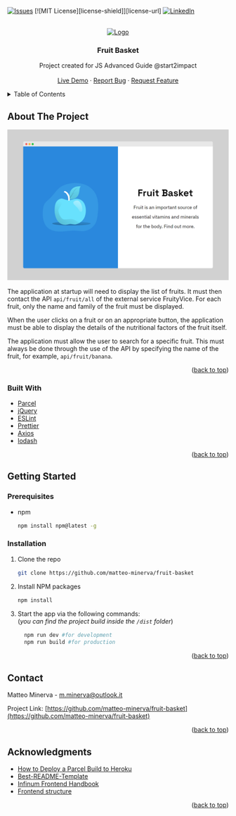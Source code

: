 <div id="top"></div>

<!-- PROJECT SHIELDS -->

[![Issues][issues-shield]][issues-url]
[![MIT License][license-shield]][license-url]
[![LinkedIn][linkedin-shield]][linkedin-url]

<!-- PROJECT LOGO -->
<br />
<div align="center">
  <a href="https://github.com/othneildrew/Best-README-Template">
    <img src="./public/images/favicon.ico" alt="Logo" width="80" height="80">
  </a>

<h3 align="center">Fruit Basket</h3>

  <p align="center">
    Project created for JS Advanced Guide @start2impact
    <br />
    <br />
    <a href="https://fruit-basket-s2i.herokuapp.com/">Live Demo</a>
    ·
    <a href="https://github.com/matteo-minerva/fruit-basket/issues">Report Bug</a>
    ·
    <a href="https://github.com/matteo-minerva/fruit-basket/issues">Request Feature</a>
  </p>
</div>

<!-- TABLE OF CONTENTS -->
<details>
  <summary>Table of Contents</summary>
  <ol>
    <li>
      <a href="#about-the-project">About The Project</a>
      <ul>
        <li><a href="#built-with">Built With</a></li>
      </ul>
    </li>
    <li>
      <a href="#getting-started">Getting Started</a>
      <ul>
        <li><a href="#prerequisites">Prerequisites</a></li>
        <li><a href="#installation">Installation</a></li>
      </ul>
    </li>
    <li><a href="#contact">Contact</a></li>
    <li><a href="#acknowledgments">Acknowledgments</a></li>
  </ol>
</details>

<!-- ABOUT THE PROJECT -->

## About The Project

[![Product Name Screen Shot][product-screenshot]](https://fruit-basket-s2i.herokuapp.com/)

The application at startup will need to display the list of fruits. It must then contact the API `api/fruit/all` of the external service FruityVice. For each fruit, only the name and family of the fruit must be displayed.

When the user clicks on a fruit or on an appropriate button, the application must be able to display the details of the nutritional factors of the fruit itself.

The application must allow the user to search for a specific fruit. This must always be done through the use of the API by specifying the name of the fruit, for example, `api/fruit/banana`.

<p align="right">(<a href="#top">back to top</a>)</p>

### Built With

- [Parcel](https://parceljs.org/)
- [jQuery](https://jquery.com/)
- [ESLint](https://eslint.org/)
- [Prettier](https://prettier.io/)
- [Axios](https://axios-http.com/)
- [lodash](https://lodash.com/)

<p align="right">(<a href="#top">back to top</a>)</p>

<!-- GETTING STARTED -->

## Getting Started

### Prerequisites

- npm
  ```sh
  npm install npm@latest -g
  ```

### Installation

1. Clone the repo
   ```sh
   git clone https://github.com/matteo-minerva/fruit-basket
   ```
2. Install NPM packages
   ```sh
   npm install
   ```
3. Start the app via the following commands: </br>
   (<em>you can find the project build inside the `/dist` folder</em>)
   ```sh
     npm run dev #for development
     npm run build #for production
   ```

<p align="right">(<a href="#top">back to top</a>)</p>

<!-- CONTACT -->

## Contact

Matteo Minerva - m.minerva@outlook.it

Project Link: [https://github.com/matteo-minerva/fruit-basket](https://github.com/matteo-minerva/fruit-basket)

<p align="right">(<a href="#top">back to top</a>)</p>

<!-- ACKNOWLEDGMENTS -->

## Acknowledgments

- [How to Deploy a Parcel Build to Heroku](https://javascript.plainenglish.io/how-to-deploy-a-parcel-build-to-heroku-fa1ea74d2b96)
- [Best-README-Template](https://github.com/othneildrew/Best-README-Template/blob/master/README.md)
- [Infinum Frontend Handbook](https://infinum.com/handbook/frontend)
- [Frontend structure](https://docs.sulu.io/en/1.6/developer/create-bundle/frontend-structure.html)

<p align="right">(<a href="#top">back to top</a>)</p>

<!-- MARKDOWN LINKS & IMAGES -->
<!-- https://www.markdownguide.org/basic-syntax/#reference-style-links -->

[issues-shield]: https://img.shields.io/github/issues/othneildrew/Best-README-Template.svg?style=for-the-badge
[issues-url]: https://github.com/matteo-minerva/fruit-basket/issues
[linkedin-shield]: https://img.shields.io/badge/-LinkedIn-black.svg?style=for-the-badge&logo=linkedin&colorB=555
[linkedin-url]: https://www.linkedin.com/in/m-minerva/
[product-screenshot]: ./screenshot.png
